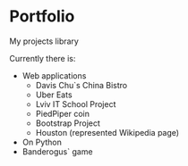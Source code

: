 # Portfolio
My projects library

Currently there is:

- Web applications
  - Davis Chu`s China Bistro
  - Uber Eats
  - Lviv IT School Project
  - PiedPiper coin
  - Bootstrap Project
  - Houston (represented Wikipedia page)
- On Python
- Banderogus` game
